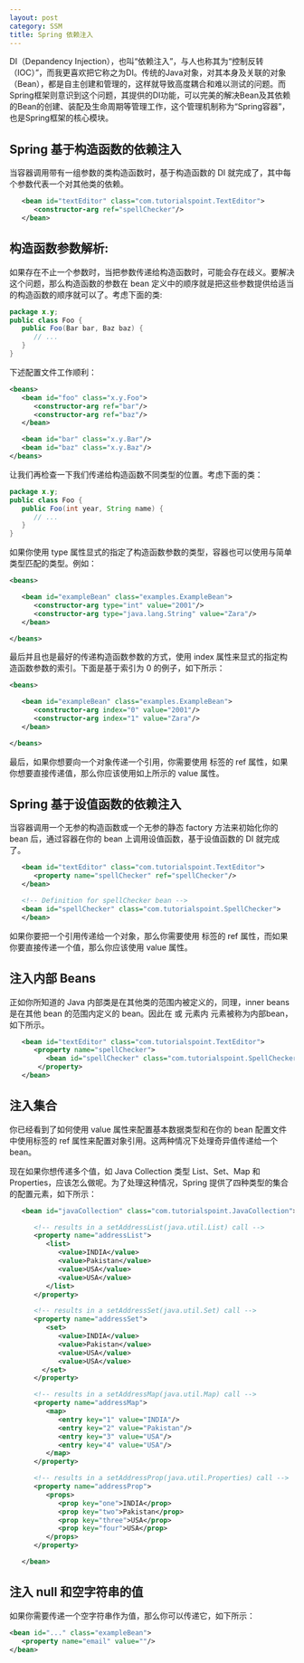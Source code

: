 ```yaml
---
layout: post
category: SSM
title: Spring 依赖注入
---
```


DI（Depandency Injection），也叫“依赖注入”，与人也称其为“控制反转（IOC）”，而我更喜欢把它称之为DI。传统的Java对象，对其本身及关联的对象（Bean），都是自主创建和管理的，这样就导致高度耦合和难以测试的问题。而Spring框架则意识到这个问题，其提供的DI功能，可以完美的解决Bean及其依赖的Bean的创建、装配及生命周期等管理工作，这个管理机制称为“Spring容器”，也是Spring框架的核心模块。

## Spring 基于构造函数的依赖注入

当容器调用带有一组参数的类构造函数时，基于构造函数的 DI 就完成了，其中每个参数代表一个对其他类的依赖。

```xml
   <bean id="textEditor" class="com.tutorialspoint.TextEditor">
      <constructor-arg ref="spellChecker"/>
   </bean>
```

## 构造函数参数解析:

如果存在不止一个参数时，当把参数传递给构造函数时，可能会存在歧义。要解决这个问题，那么构造函数的参数在 bean 定义中的顺序就是把这些参数提供给适当的构造函数的顺序就可以了。考虑下面的类:

```java
package x.y;
public class Foo {
   public Foo(Bar bar, Baz baz) {
      // ...
   }
}
```

下述配置文件工作顺利：
```xml
<beans>
   <bean id="foo" class="x.y.Foo">
      <constructor-arg ref="bar"/>
      <constructor-arg ref="baz"/>
   </bean>

   <bean id="bar" class="x.y.Bar"/>
   <bean id="baz" class="x.y.Baz"/>
</beans>
```

让我们再检查一下我们传递给构造函数不同类型的位置。考虑下面的类：
```java
package x.y;
public class Foo {
   public Foo(int year, String name) {
      // ...
   }
}
```

如果你使用 type 属性显式的指定了构造函数参数的类型，容器也可以使用与简单类型匹配的类型。例如：
```xml
<beans>

   <bean id="exampleBean" class="examples.ExampleBean">
      <constructor-arg type="int" value="2001"/>
      <constructor-arg type="java.lang.String" value="Zara"/>
   </bean>

</beans>
```

最后并且也是最好的传递构造函数参数的方式，使用 index 属性来显式的指定构造函数参数的索引。下面是基于索引为 0 的例子，如下所示：
```xml
<beans>

   <bean id="exampleBean" class="examples.ExampleBean">
      <constructor-arg index="0" value="2001"/>
      <constructor-arg index="1" value="Zara"/>
   </bean>

</beans>
```

最后，如果你想要向一个对象传递一个引用，你需要使用 标签的 ref 属性，如果你想要直接传递值，那么你应该使用如上所示的 value 属性。

## Spring 基于设值函数的依赖注入

当容器调用一个无参的构造函数或一个无参的静态 factory 方法来初始化你的 bean 后，通过容器在你的 bean 上调用设值函数，基于设值函数的 DI 就完成了。
```xml
   <bean id="textEditor" class="com.tutorialspoint.TextEditor">
      <property name="spellChecker" ref="spellChecker"/>
   </bean>

   <!-- Definition for spellChecker bean -->
   <bean id="spellChecker" class="com.tutorialspoint.SpellChecker">
   </bean>
```

如果你要把一个引用传递给一个对象，那么你需要使用 标签的 ref 属性，而如果你要直接传递一个值，那么你应该使用 value 属性。

## 注入内部 Beans

正如你所知道的 Java 内部类是在其他类的范围内被定义的，同理，inner beans 是在其他 bean 的范围内定义的 bean。因此在 或 元素内 元素被称为内部bean，如下所示。

```xml
   <bean id="textEditor" class="com.tutorialspoint.TextEditor">
      <property name="spellChecker">
         <bean id="spellChecker" class="com.tutorialspoint.SpellChecker"/>
       </property>
   </bean>
```

## 注入集合

你已经看到了如何使用 value 属性来配置基本数据类型和在你的 bean 配置文件中使用<property>标签的 ref 属性来配置对象引用。这两种情况下处理奇异值传递给一个 bean。

现在如果你想传递多个值，如 Java Collection 类型 List、Set、Map 和 Properties，应该怎么做呢。为了处理这种情况，Spring 提供了四种类型的集合的配置元素，如下所示：

```xml
   <bean id="javaCollection" class="com.tutorialspoint.JavaCollection">

      <!-- results in a setAddressList(java.util.List) call -->
      <property name="addressList">
         <list>
            <value>INDIA</value>
            <value>Pakistan</value>
            <value>USA</value>
            <value>USA</value>
         </list>
      </property>

      <!-- results in a setAddressSet(java.util.Set) call -->
      <property name="addressSet">
         <set>
            <value>INDIA</value>
            <value>Pakistan</value>
            <value>USA</value>
            <value>USA</value>
        </set>
      </property>

      <!-- results in a setAddressMap(java.util.Map) call -->
      <property name="addressMap">
         <map>
            <entry key="1" value="INDIA"/>
            <entry key="2" value="Pakistan"/>
            <entry key="3" value="USA"/>
            <entry key="4" value="USA"/>
         </map>
      </property>

      <!-- results in a setAddressProp(java.util.Properties) call -->
      <property name="addressProp">
         <props>
            <prop key="one">INDIA</prop>
            <prop key="two">Pakistan</prop>
            <prop key="three">USA</prop>
            <prop key="four">USA</prop>
         </props>
      </property>

   </bean>
```

## 注入 null 和空字符串的值

如果你需要传递一个空字符串作为值，那么你可以传递它，如下所示：
```xml
<bean id="..." class="exampleBean">
   <property name="email" value=""/>
</bean>
```